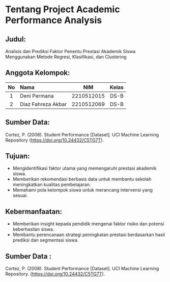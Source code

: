 # Tentang Project Academic Performance Analysis

## Judul:
Analisis dan Prediksi Faktor Penentu Prestasi Akademik Siswa Menggunakan Metode Regresi, Klasifikasi, dan Clustering

## Anggota Kelompok:

| No  | Nama               |    NIM     | Kelas |
|:---:|:-------------------|:----------:|:-----:|
|  1  | Deni Permana       | 2210512015 | DS-B  |
|  2  | Diaz Fahreza Akbar | 2210512069 | DS-B  |

## Sumber Data:
Cortez, P. (2008). Student Performance [Dataset]. UCI Machine Learning Repository (<https://doi.org/10.24432/C5TG7T>).

## Tujuan:
-   Mengidentifikasi faktor utama yang memengaruhi prestasi akademik siswa.
-   Memberikan rekomendasi berbasis data untuk membantu sekolah meningkatkan kualitas pembelajaran.
-   Memahami pola kelompok siswa untuk merancang intervensi yang sesuai.

## Kebermanfaatan:
-   Memberikan insight kepada pendidik mengenai faktor risiko dan potensi keberhasilan siswa.
-   Membantu perencanaan strategi peningkatan prestasi berdasarkan hasil prediksi dan segmentasi siswa.

## Sumber Data       : 
Cortez, P. (2008). Student Performance [Dataset]. UCI Machine Learning Repository. (https://doi.org/10.24432/C5TG7T).
